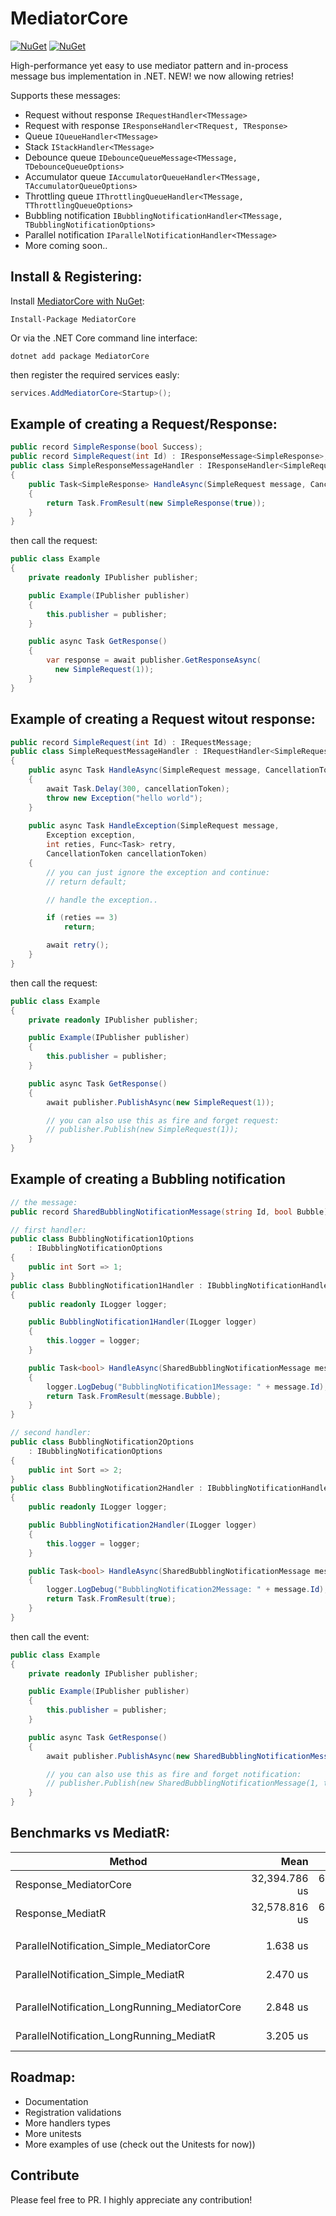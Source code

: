 # MediatorCore

[![NuGet](https://img.shields.io/nuget/dt/MediatorCore.svg)](https://www.nuget.org/packages/MediatorCore) 
[![NuGet](https://img.shields.io/nuget/vpre/MediatorCore.svg)](https://www.nuget.org/packages/MediatorCore)

High-performance yet easy to use mediator pattern and in-process message bus implementation in .NET.
NEW! we now allowing retries!

Supports these messages:
- Request without response `IRequestHandler<TMessage>`
- Request with response `IResponseHandler<TRequest, TResponse>`
- Queue `IQueueHandler<TMessage>`
- Stack `IStackHandler<TMessage>`
- Debounce queue `IDebounceQueueMessage<TMessage, TDebounceQueueOptions>`
- Accumulator queue `IAccumulatorQueueHandler<TMessage, TAccumulatorQueueOptions>`
- Throttling queue `IThrottlingQueueHandler<TMessage, TThrottlingQueueOptions>`
- Bubbling notification `IBubblingNotificationHandler<TMessage, TBubblingNotificationOptions>`
- Parallel notification `IParallelNotificationHandler<TMessage>`
- More coming soon..

## Install & Registering:

Install [MediatorCore with NuGet](https://www.nuget.org/packages/MediatorCore):

    Install-Package MediatorCore
    
Or via the .NET Core command line interface:

    dotnet add package MediatorCore

then register the required services easly:

```csharp
services.AddMediatorCore<Startup>();
```

## Example of creating a Request/Response:

```csharp
public record SimpleResponse(bool Success);
public record SimpleRequest(int Id) : IResponseMessage<SimpleResponse>;
public class SimpleResponseMessageHandler : IResponseHandler<SimpleRequest, SimpleResponse>
{
    public Task<SimpleResponse> HandleAsync(SimpleRequest message, CancellationToken cancellationToken)
    {
        return Task.FromResult(new SimpleResponse(true));
    }
}
```

then call the request:
```csharp
public class Example
{
    private readonly IPublisher publisher;

    public Example(IPublisher publisher)
    {
        this.publisher = publisher;
    }

    public async Task GetResponse()
    {
        var response = await publisher.GetResponseAsync(
          new SimpleRequest(1));
    }
}
```

## Example of creating a Request witout response:

```csharp
public record SimpleRequest(int Id) : IRequestMessage;
public class SimpleRequestMessageHandler : IRequestHandler<SimpleRequest>
{
    public async Task HandleAsync(SimpleRequest message, CancellationToken cancellationToken)
    {
        await Task.Delay(300, cancellationToken);
        throw new Exception("hello world");
    }
 
    public async Task HandleException(SimpleRequest message,
        Exception exception,
        int reties, Func<Task> retry,
        CancellationToken cancellationToken)
    {
        // you can just ignore the exception and continue:
        // return default;

        // handle the exception..

        if (reties == 3)
            return;

        await retry();
    }
}
```

then call the request:
```csharp
public class Example
{
    private readonly IPublisher publisher;

    public Example(IPublisher publisher)
    {
        this.publisher = publisher;
    }

    public async Task GetResponse()
    {
        await publisher.PublishAsync(new SimpleRequest(1));

        // you can also use this as fire and forget request:
        // publisher.Publish(new SimpleRequest(1));
    }
}
```

## Example of creating a Bubbling notification

```csharp
// the message:
public record SharedBubblingNotificationMessage(string Id, bool Bubble) : IBubblingNotificationMessage;

// first handler:
public class BubblingNotification1Options
    : IBubblingNotificationOptions
{
    public int Sort => 1;
}
public class BubblingNotification1Handler : IBubblingNotificationHandler<SharedBubblingNotificationMessage, BubblingNotification1Options>
{
    public readonly ILogger logger;

    public BubblingNotification1Handler(ILogger logger)
    {
        this.logger = logger;
    }

    public Task<bool> HandleAsync(SharedBubblingNotificationMessage message, CancellationToken cancellationToken)
    {
        logger.LogDebug("BubblingNotification1Message: " + message.Id);
        return Task.FromResult(message.Bubble);
    }
}

// second handler:
public class BubblingNotification2Options
    : IBubblingNotificationOptions
{
    public int Sort => 2;
}
public class BubblingNotification2Handler : IBubblingNotificationHandler<SharedBubblingNotificationMessage, BubblingNotification2Options>
{
    public readonly ILogger logger;

    public BubblingNotification2Handler(ILogger logger)
    {
        this.logger = logger;
    }

    public Task<bool> HandleAsync(SharedBubblingNotificationMessage message, CancellationToken cancellationToken)
    {
        logger.LogDebug("BubblingNotification2Message: " + message.Id);
        return Task.FromResult(true);
    }
}
```

then call the event:
```csharp
public class Example
{
    private readonly IPublisher publisher;

    public Example(IPublisher publisher)
    {
        this.publisher = publisher;
    }

    public async Task GetResponse()
    {
        await publisher.PublishAsync(new SharedBubblingNotificationMessage(1, true));

        // you can also use this as fire and forget notification:
        // publisher.Publish(new SharedBubblingNotificationMessage(1, true));
    }
}
```

## Benchmarks vs MediatR:
|                                        Method |          Mean |       Error |      StdDev | Allocated |
|---------------------------------------------- |--------------:|------------:|------------:|----------:|
|                         Response_MediatorCore | 32,394.786 us | 641.2623 us | 763.3772 us |     996 B |
|                              Response_MediatR | 32,578.816 us | 611.8009 us | 572.2789 us |     812 B |
|                                                                                                       |
|      ParallelNotification_Simple_MediatorCore |      1.638 us |   0.0327 us |   0.0751 us |     848 B |
|           ParallelNotification_Simple_MediatR |      2.470 us |   0.0489 us |   0.1084 us |     872 B |
|                                                                                                       |
| ParallelNotification_LongRunning_MediatorCore |      2.848 us |   0.0569 us |   0.0919 us |    1128 B |
|      ParallelNotification_LongRunning_MediatR |      3.205 us |   0.0634 us |   0.0846 us |    1160 B |

## Roadmap:
- Documentation
- Registration validations
- More handlers types
- More unitests
- More examples of use (check out the Unitests for now))

## Contribute
Please feel free to PR. I highly appreciate any contribution!
